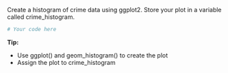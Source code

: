 Create a histogram of crime data using ggplot2. Store your plot in a variable called crime_histogram.

```R
# Your code here
```

**Tip:**
- Use ggplot() and geom_histogram() to create the plot
- Assign the plot to crime_histogram
